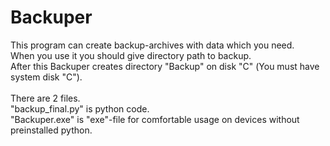 # Backuper
This program can create backup-archives with data which you need. \
When you use it you should give directory path to backup.\
After this Backuper creates directory "Backup" on disk "С"  (You must have system disk "C").\
\
There are 2 files.\
"backup_final.py" is python code.\
"Backuper.exe" is "exe"-file for comfortable usage on deviсes without preinstalled python.